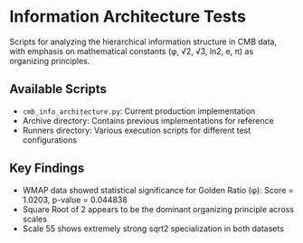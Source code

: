 # Information Architecture Tests

Scripts for analyzing the hierarchical information structure in CMB data, with emphasis on 
mathematical constants (φ, √2, √3, ln2, e, π) as organizing principles.

## Available Scripts

- `cmb_info_architecture.py`: Current production implementation
- Archive directory: Contains previous implementations for reference
- Runners directory: Various execution scripts for different test configurations

## Key Findings

- WMAP data showed statistical significance for Golden Ratio (φ): Score = 1.0203, p-value = 0.044838
- Square Root of 2 appears to be the dominant organizing principle across scales
- Scale 55 shows extremely strong sqrt2 specialization in both datasets
